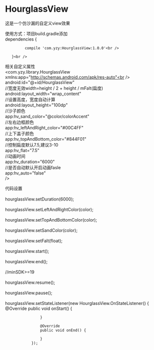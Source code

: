 # HourglassView
这是一个仿沙漏的自定义view效果<br />

使用方式：项目build.gradle添加<br />
       dependencies {<br />

             compile 'com.yzy:HourglassView:1.0.0'<br />

       }<br />



相关自定义属性<br />
      <com.yzy.library.HourglassView<br />
           xmlns:app="http://schemas.android.com/apk/res-auto"<br />
           android:id="@+id/HourglassView"<br />
           //宽度无效width=height / 2 + height / mFalt(扁度)<br />
           android:layout_width="wrap_content"<br />
           //设置高度，宽度自动计算<br />
           android:layout_height="100dp"<br />
           //沙子颜色<br />
           app:hv_sand_color="@color/colorAccent"<br />
           //左右边框颜色<br />
           app:hv_leftAndRight_color="#00C4FF"<br />
           //上下盖子颜色<br />
           app:hv_topAndBottom_color="#844F01"<br />
           //控制扁度默认7.5,建议3-10<br />
           app:hv_flat="7.5"<br />
           //动画时间<br />
           app:hv_duration="6000"<br />
           //是否自动默认开启动画fasle<br />
           app:hv_auto="false"<br />
            /><br />

代码设置<br />
<br />
                hourglassView.setDuration(6000);<br />
<br />
                hourglassView.setLeftAndRightColor(color);<br />
<br />
                hourglassView.setTopAndBottomColor(color);<br />
<br />
                hourglassView.setSandColor(color);<br />
<br />
                hourglassView.setFalt(float);<br />
<br />
                hourglassView.start();<br />
<br />
                hourglassView.end();<br />
<br />
                //minSDK>=19<br />
<br />
                hourglassView.resume();<br />
<br />
                hourglassView.pause();<br />
<br />
                hourglassView.setStateListener(new HourglassView.OnStateListener() {
                    @Override
                    public void onStart() {

                    }

                    @Override
                    public void onEnd() {

                    }
                });